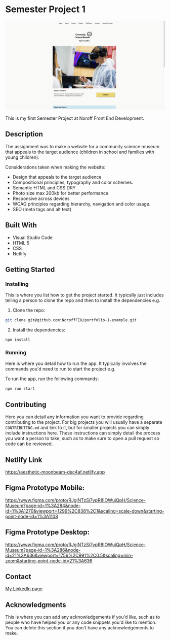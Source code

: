 # Semester Project 1

![image](https://github.com/ellie489/SemesterProject1/blob/main/Images/semester-project.png)

This is my first Semester Project at Noroff Front End Development. 

## Description

The assignment was to make a website for a community science museum that appeals to the target audience (children in school and families with young children). 

Considerations taken when making the website:

- Design that appeals to the target audience 
- Compositional principles, typography and color schemes. 
- Semantic HTML and CSS DRY 
- Photo size max 200kb for better performance
- Responsive across devices
- WCAG principles regarding hierarchy, navigation and color usage. 
- SEO (meta tags and alt text)

## Built With

- Visual Studio Code
- HTML 5
- CSS
- Netlify

## Getting Started

### Installing

This is where you list how to get the project started. It typically just includes telling a person to clone the repo and then to install the dependencies e.g.

1. Clone the repo:

```bash
git clone git@github.com:NoroffFEU/portfolio-1-example.git
```

2. Install the dependencies:

```
npm install
```

### Running

Here is where you detail how to run the app. It typically involves the commands you'd need to run to start the project e.g.

To run the app, run the following commands:

```bash
npm run start
```

## Contributing

Here you can detail any information you want to provide regarding contributing to the project. For big projects you will usually have a separate `CONTRIBUTING.md` and link to it, but for smaller projects you can simply include instructions here. These instructions can simply detail the process you want a person to take, such as to make sure to open a pull request so code can be reviewed.
## Netlify Link

https://aesthetic-moonbeam-dec4af.netlify.app

## Figma Prototype Mobile:

https://www.figma.com/proto/RJgiNTzSi7ypR8IOWujQpH/Science-Museum?page-id=1%3A284&node-id=1%3A1270&viewport=1299%2C838%2C1&scaling=scale-down&starting-point-node-id=1%3A1108

## Figma Prototype Desktop:

https://www.figma.com/proto/RJgiNTzSi7ypR8IOWujQpH/Science-Museum?page-id=1%3A286&node-id=21%3A636&viewport=1756%2C991%2C0.5&scaling=min-zoom&starting-point-node-id=21%3A636

## Contact

[My LinkedIn page](www.linkedin.com/in/elisabeth-hope-7103a2199/)

## Acknowledgments

This is where you can add any acknowledgements if you'd like, such as to people who have helped you or any code snippets you'd like to mention. You can delete this section if you don't have any acknowledgements to make.
